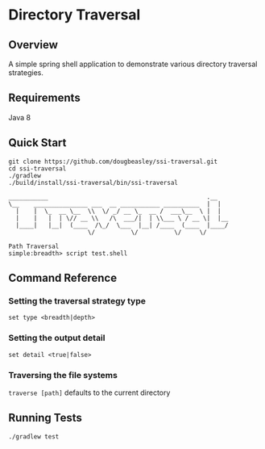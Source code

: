 # Directory Traversal

## Overview

A simple spring shell application to demonstrate various directory traversal strategies.

## Requirements

Java 8

## Quick Start

```
git clone https://github.com/dougbeasley/ssi-traversal.git
cd ssi-traversal
./gradlew
./build/install/ssi-traversal/bin/ssi-traversal

___________                                            .__   
\__    _______________ ___  __ ___________ __________  |  |  
  |    |  \_  __ \__  \\  \/ _/ __ \_  __ /  ___\__  \ |  |  
  |    |   |  | \// __ \\   /\  ___/|  | \\___ \ / __ \|  |__
  |____|   |__|  (____  /\_/  \___  |__| /____  (____  |____/
                      \/          \/          \/     \/      

Path Traversal
simple:breadth> script test.shell
```

## Command Reference

### Setting the traversal strategy type
`set type <breadth|depth>`

### Setting the output detail
`set detail <true|false>`

### Traversing the file systems
`traverse [path]`
defaults to the current directory

## Running Tests

`./gradlew test`


